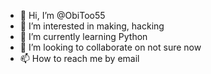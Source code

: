 - 👋 Hi, I’m @ObiToo55
- 👀 I’m interested in making, hacking
- 🌱 I’m currently learning Python
- 💞️ I’m looking to collaborate on not sure now
- 📫 How to reach me by email

<!---
ObiToo55/ObiToo55 is a ✨ special ✨ repository because its `README.md` (this file) appears on your GitHub profile.
You can click the Preview link to take a look at your changes.
--->
